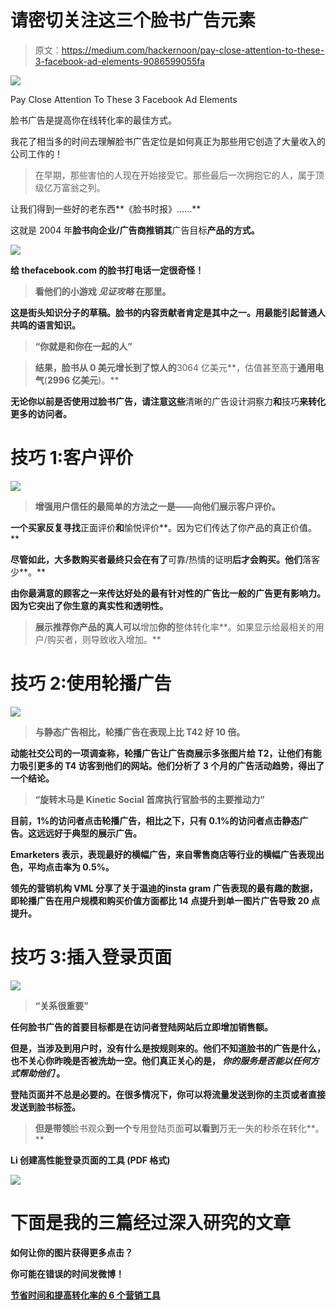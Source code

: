 # 请密切关注这三个脸书广告元素

> 原文：<https://medium.com/hackernoon/pay-close-attention-to-these-3-facebook-ad-elements-9086599055fa>

![](img/5a5631ddbfa2fb462ee46d90a0cbc570.png)

Pay Close Attention To These 3 Facebook Ad Elements

脸书广告是提高你在线转化率的最佳方式。

我花了相当多的时间去理解脸书广告定位是如何真正为那些用它创造了大量收入的公司工作的！

> 在早期，那些害怕的人现在开始接受它。那些最后一次拥抱它的人，属于顶级亿万富翁之列。

让我们得到一些好的老东西**《脸书时报》……**

这就是 2004 年**脸书向企业/广告商推销其**广告目标**产品的方式。**

**![](img/babb571043aa9516fc6d1e29d0cc92c9.png)**

**给 thefacebook.com 的脸书打电话一定很奇怪！**

> **看他们的小游戏 ***见证攻略*** 在那里。**

**这是街头知识分子的草稿。脸书的内容贡献者肯定是其中之一。用最能引起普通人共鸣的语言知识。**

> **“你就是和你在一起的人”**

> **结果，**脸书**从 0 美元增长到了惊人的**3064 亿美元**，估值甚至高于**通用电气**(**2996 亿美元**)。**

**无论你以前是否使用过脸书广告，请注意这些**清晰的广告设计洞察力**和**技巧**来转化更多的访问者。**

# **技巧 1:客户评价**

**![](img/201f25a6b191f2052004c04c295a888e.png)**

> **增强用户信任的最简单的方法之一是——向他们展示客户评价。**

**一个买家反复寻找**正面评价**和**愉悦评价**。因为它们传达了你产品的真正价值。**

**尽管如此，大多数购买者最终只会在有了**可靠/热情的证明**后才会购买。他们**落客少**。**

**由你最满意的顾客之一来传达好处的最有针对性的广告比一般的广告更有影响力。因为它突出了你生意的真实性和透明性。**

> **展示推荐你产品的真人可以**增加**你的**整体转化率**。如果显示给最相关的用户/购买者，则导致收入增加。**

# **技巧 2:使用轮播广告**

**![](img/b623f252e6d8e1bf722a04a0590698fd.png)**

> **与静态广告相比，轮播广告在表现上比 T42 好 10 倍。**

**动能社交公司的一项调查称，轮播广告让广告商展示多张图片给 T2，让他们有能力吸引更多的 T4 访客到他们的网站。他们分析了 3 个月的广告活动趋势，得出了一个结论。**

> **“旋转木马是 Kinetic Social 首席执行官脸书的主要推动力”**

**目前，1%的访问者点击轮播广告，相比之下，只有 0.1%的访问者点击静态广告。这远远好于典型的展示广告。**

****Emarketers** 表示，表现最好的横幅广告，来自零售商店等行业的横幅广告表现出色，平均点击率为 **0.5%。****

****领先的营销机构 VML** 分享了关于**温迪的**insta gram 广告表现的最有趣的数据，即**轮播广告**在用户规模和购买价值方面都比 **14 点提升**到**单一图片**广告导致 **20 点提升。****

# **技巧 3:插入登录页面**

**![](img/a3d29275e54595ad6ce893418554c767.png)**

> **“关系很重要”**

**任何脸书广告的首要目标都是在访问者登陆网站后立即增加销售额。**

**但是，当涉及到用户时，没有什么是按规则来的。他们不知道脸书的广告是什么，也不关心你昨晚是否被洗劫一空。他们真正关心的是， ***你的服务是否能以任何方式帮助他们*** 。**

**登陆页面并不总是必要的。在很多情况下，你可以将流量发送到你的主页或者直接发送到脸书标签。**

> **但是带领**脸书观众**到一个**专用登陆页面**可以看到**万无一失的秒杀在转化**。**

****Li 创建高性能登录页面的工具** (PDF 格式)**

**![](img/b4e076cae6d04ba5aa8bbbd30e19b61d.png)**

# **下面是我的三篇经过深入研究的文章**

**如何让你的图片获得更多点击？**

**你可能在错误的时间发微博！**

**[节省时间和提高转化率的 6 个营销工具](/@steffi.Netizen/5-top-marketing-tools-3a9f8bf1c42a)**